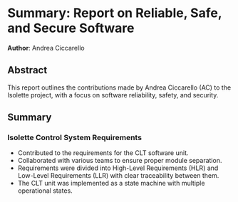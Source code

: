 # Summary: Report on Reliable, Safe, and Secure Software

**Author**: Andrea Ciccarello

## Abstract
This report outlines the contributions made by Andrea Ciccarello (AC) to the Isolette project, with a focus on software reliability, safety, and security.

## Summary

### Isolette Control System Requirements
- Contributed to the requirements for the CLT software unit.
- Collaborated with various teams to ensure proper module separation.
- Requirements were divided into High-Level Requirements (HLR) and Low-Level Requirements (LLR) with clear traceability between them.
- The CLT unit was implemented as a state machine with multiple operational states.
